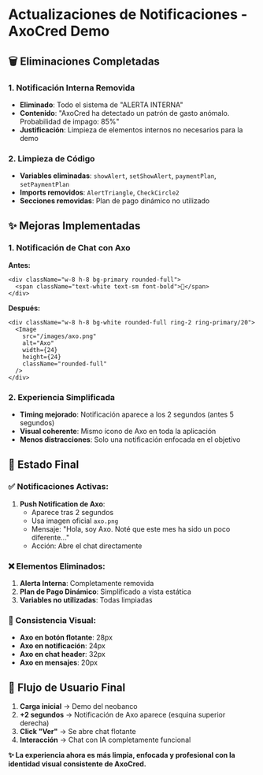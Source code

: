 # Actualizaciones de Notificaciones - AxoCred Demo

## 🗑️ **Eliminaciones Completadas**

### **1. Notificación Interna Removida**
- **Eliminado**: Todo el sistema de "ALERTA INTERNA" 
- **Contenido**: "AxoCred ha detectado un patrón de gasto anómalo. Probabilidad de impago: 85%"
- **Justificación**: Limpieza de elementos internos no necesarios para la demo

### **2. Limpieza de Código**
- **Variables eliminadas**: `showAlert`, `setShowAlert`, `paymentPlan`, `setPaymentPlan` 
- **Imports removidos**: `AlertTriangle`, `CheckCircle2`
- **Secciones removidas**: Plan de pago dinámico no utilizado

## ✨ **Mejoras Implementadas**

### **1. Notificación de Chat con Axo**
**Antes:**
```tsx
<div className="w-8 h-8 bg-primary rounded-full">
  <span className="text-white text-sm font-bold">🦎</span>
</div>
```

**Después:**
```tsx
<div className="w-8 h-8 bg-white rounded-full ring-2 ring-primary/20">
  <Image
    src="/images/axo.png"
    alt="Axo"
    width={24}
    height={24}
    className="rounded-full"
  />
</div>
```

### **2. Experiencia Simplificada**
- **Timing mejorado**: Notificación aparece a los 2 segundos (antes 5 segundos)
- **Visual coherente**: Mismo ícono de Axo en toda la aplicación
- **Menos distracciones**: Solo una notificación enfocada en el objetivo

## 🎯 **Estado Final**

### **✅ Notificaciones Activas:**
1. **Push Notification de Axo**: 
   - Aparece tras 2 segundos
   - Usa imagen oficial `axo.png`
   - Mensaje: "Hola, soy Axo. Noté que este mes ha sido un poco diferente..."
   - Acción: Abre el chat directamente

### **❌ Elementos Eliminados:**
1. **Alerta Interna**: Completamente removida
2. **Plan de Pago Dinámico**: Simplificado a vista estática
3. **Variables no utilizadas**: Todas limpiadas

### **🎨 Consistencia Visual:**
- **Axo en botón flotante**: 28px
- **Axo en notificación**: 24px  
- **Axo en chat header**: 32px
- **Axo en mensajes**: 20px

## 📱 **Flujo de Usuario Final**

1. **Carga inicial** → Demo del neobanco
2. **+2 segundos** → Notificación de Axo aparece (esquina superior derecha)
3. **Click "Ver"** → Se abre chat flotante
4. **Interacción** → Chat con IA completamente funcional

**✨ La experiencia ahora es más limpia, enfocada y profesional con la identidad visual consistente de AxoCred.**

